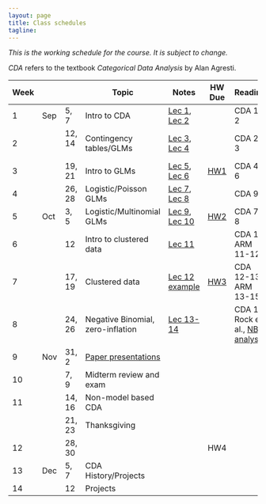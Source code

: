 ```yaml
---
layout: page
title: Class schedules
tagline: 
---
```


*This is the working schedule for the course. It is subject to change.*

_CDA_ refers to the textbook _Categorical Data Analysis_ by Alan Agresti.

Week |       |     | Topic   | Notes | HW Due | Reading
---- | ----- | --- | ------- | ----- |:------:| -------
 1   | Sep | 5, 7   | Intro to CDA | [Lec 1](../assets/slides/lec1-intro-CDA/lecture1-intro-CDA.pdf), [Lec 2](../assets/slides/lec2-contingency-tables/lecture2-contingency-tables.pdf) || CDA 1-2
 2   |     | 12, 14  &nbsp;| Contingency tables/GLMs | [Lec 3](../assets/slides/lec3-contingency-tables-continued/lec3-contingency-tables-continued.pdf), [Lec 4](../assets/slides/lec4/lec4-contingency-tables.pdf) | | CDA 2-3
 3   |     | 19, 21 | Intro to GLMs | [Lec 5](../assets/slides/lec5-glms/lec5-glms.pdf), [Lec 6](../assets/slides/lec6/lec6.pdf) | [HW1](../assets/homework/hw1.pdf) | CDA 4-6
 4   |     | 26, 28 | Logistic/Poisson GLMs | [Lec 7](../assets/slides/lec7/lec7.pdf), [Lec 8](../assets/slides/lec8/Lecture_8.pdf) | | CDA 9
 5   | Oct | 3, 5   | Logistic/Multinomial GLMs | [Lec 9](../assets/slides/lec9/Lecture_9.pdf), [Lec 10](../assets/slides/lec10/lec10.pdf)  |[HW2](../assets/homework/hw2.pdf) | CDA 7-8
 6   |     | 12     | Intro to clustered data | [Lec 11](../assets/slides/lec11/lec11.pdf)  || CDA 12, ARM 11-12
 7   |     | 17, 19 | Clustered data | [Lec 12](../assets/slides/lec12/lec12.pdf) [example](../assets/code/poisson-glmm-simulation.html) | [HW3](../assets/homework/hw3.pdf) | CDA 12-13, ARM 13-15
 8   |     | 24, 26 | Negative Binomial, zero-inflation | [Lec 13-14](../assets/slides/lec13-14/lecture13-14-CDA.pdf) || CDA 14, Rock et al., [NB analysis](../assets/code/negative-binomial-case-counts.nb.html)
 9   | Nov | 31, 2  | [Paper presentations](paper-presentations.html) | |  | 
 10  |     | 7, 9   | Midterm review and exam | | | 
 11  |     | 14, 16 | Non-model based CDA |  |  | 
     |     | 21, 23 | Thanksgiving | || 
 12  |     | 28, 30 | | | HW4 | 
 13  | Dec | 5, 7   | CDA History/Projects | || 
 14  |     | 12     | Projects | || 

<!-- remaining topics:

 - correlated data:
    - marginal vs. RE models?
    - GEE for repeated observations
    - GLMMs
    - multilevel models
    - inference about variance components
 - beta-binomial vs. Logistic mixed effects model, link to overdispersion
 - negative binomial (14.5), link to overdispersion
 - zero-inflated models
 - ML classification algorithms? (ISL or chapter 15)

-->


<!--[Lec 1](../assets/slides/lec1-intro-CDA/lec1-intro-CDA.pdf)-->

